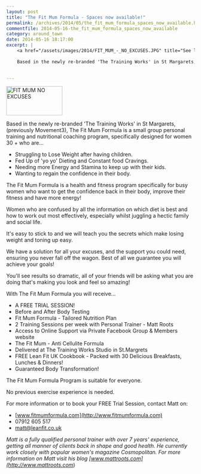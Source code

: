 ```yaml
---
layout: post
title: "The Fit Mum Formula - Spaces now available!"
permalink: /archives/2014/05/the_fit_mum_formula_spaces_now_available.html
commentfile: 2014-05-16-the_fit_mum_formula_spaces_now_available
category: around_town
date: 2014-05-16 18:17:00
excerpt: |
    <a href="/assets/images/2014/FIT_MUM_-_NO_EXCUSES.JPG" title="See larger version of - FIT MUM   NO EXCUSES"><img src="/assets/images/2014/FIT_MUM_-_NO_EXCUSES_thumb.JPG" width="150" height="78" alt="FIT MUM   NO EXCUSES" class="photo right" /></a>
    
    Based in the newly re-branded 'The Training Works' in St Margarets, (previously Movement3), The Fit Mum Formula is a small group personal training and nutritional coaching program, specifically designed for women 30 + who are...
    

---
```


<a href="/assets/images/2014/FIT_MUM_-_NO_EXCUSES.JPG" title="See larger version of - FIT MUM   NO EXCUSES"><img src="/assets/images/2014/FIT_MUM_-_NO_EXCUSES_thumb.JPG" width="150" height="78" alt="FIT MUM   NO EXCUSES" class="photo right" /></a>

Based in the newly re-branded 'The Training Works' in St Margarets, (previously Movement3), The Fit Mum Formula is a small group personal training and nutritional coaching program, specifically designed for women 30 + who are...

-   Struggling to Lose Weight after having children.
-   Fed Up of 'yo yo' Dieting and Constant food Cravings.
-   Needing more Energy and Stamina to keep up with their kids.
-   Wanting to regain the confidence in their body.

The Fit Mum Formula is a health and fitness program specifically for busy women who want to get the confidence back in their body, improve their fitness and have more energy!

Women who are confused by all the information on which diet is best and how to work out most effectively, especially whilst juggling a hectic family and social life.

It's easy to stick to and we will teach you the secrets which make losing weight and toning up easy.

We have a solution for all your excuses, and the support you could need, ensuring you never fall off the wagon. Best of all we guarantee you will achieve your goals!

You'll see results so dramatic, all of your friends will be asking what you are doing that's making you look and feel so amazing!

With The Fit Mum Formula you will receive...

-   A FREE TRIAL SESSION!
-   Before and After Body Testing
-   Fit Mum Formula - Tailored Nutrition Plan
-   2 Training Sessions per week with Personal Trainer - Matt Roots
-   Access to Online Support via Private Facebook Group & Members website
-   The Fit Mum - Anti Cellulite Formula
-   Delivered at The Training Works Studio in St.Margrets
-   FREE Lean Fit UK Cookbook - Packed with 30 Delicious Breakfasts, Lunches & Dinners!
-   Guaranteed Body Transformation!

The Fit Mum Formula Program is suitable for everyone.

No previous exercise experience is needed.

For more information or to book your FREE Trial Session, contact Matt on:

-   [www.fitmumformula.com](http://www.fitmumformula.com)
-   07912 605 517
-   <matt@leanfit.co.uk>

<em>Matt is a fully qualified personal trainer with over 7 years' experience, getting all manner of clients back in shape and good health. He currently work closely with popular women's magazine Cosmopolitan. For more information on Matt visit his blog [www.mattroots.com](http://www.mattroots.com</em>)
